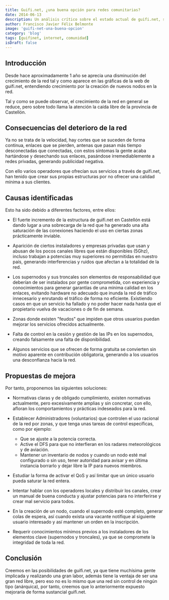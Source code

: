 ```yaml
---
title: Guifi.net, ¿una buena opción para redes comunitarias?
date: 2014-06-13
description: Un análisis crítico sobre el estado actual de guifi.net, sus desafíos y propuestas para mejorar esta red libre y colaborativa.
author: Francisco Javier Félix Belmonte
image: 'guifi-net-una-buena-opcion'
category: 'blog'
tags: [guifinet, internet, comunidad]
isDraft: false
---
```


## Introducción

Desde hace aproximadamente 1 año se aprecia una disminución del crecimiento de la red tal y como aparece en las gráficas
de la web de guifi.net, entendiendo crecimiento por la creación de nuevos nodos en la red.

Tal y como se puede observar, el crecimiento de la red en general se reduce, pero sobre todo llama la atención la caída
libre de la provincia de Castellón.

## Consecuencias del deterioro de la red

Ya no se trata de la velocidad, hay cortes que se suceden de forma continua, enlaces que se pierden, antenas que pasan
más tiempo desconectadas que conectadas, con estos síntomas la gente acaba hartándose y desechando sus enlaces,
pasándose irremediablemente a redes privadas, generando publicidad negativa.

Con ello varios operadores que ofrecían sus servicios a través de guifi.net, han tenido que crear sus propias
estructuras por no ofrecer una calidad mínima a sus clientes.

## Causas identificadas

Esto ha sido debido a diferentes factores, entre ellos:

- El fuerte incremento de la estructura de guifi.net en Castellón está dando lugar a una sobrecarga de la red que ha
  generado una alta saturación de las conexiones haciendo el uso en ciertas zonas prácticamente inviable.

- Aparición de ciertos instaladores y empresas privadas que usan y abusan de los pocos canales libres que están
  disponibles (5Ghz), incluso trabajan a potencias muy superiores no permitidas en nuestro país, generando
  interferencias y ruidos que afectan a la totalidad de la red.

- Los supernodos y sus troncales son elementos de responsabilidad que deberían de ser instalados por gente comprometida,
  con experiencia y conocimientos para generar garantías de una mínima calidad en los enlaces, evitando hardware no
  adecuado que inunda la red de tráfico innecesario y enrutando el tráfico de forma no eficiente. Existiendo casos en
  que un servicio ha fallado y no poder hacer nada hasta que el propietario vuelva de vacaciones o de fin de semana.

- Zonas donde existen "feudos" que impiden que otros usuarios puedan mejorar los servicios ofrecidos actualmente.

- Falta de control en la cesión y gestión de las IPs en los supernodos, creando falsamente una falta de disponibilidad.

- Algunos servicios que se ofrecen de forma gratuita se convierten sin motivo aparente en contribución obligatoria,
  generando a los usuarios una desconfianza hacia la red.

## Propuestas de mejora

Por tanto, proponemos las siguientes soluciones:

- Normativas claras y de obligado cumplimiento, existen normativas actualmente, pero excesivamente amplias y sin
  concretar, con ello, afloran los comportamientos y prácticas indeseados para la red.

- Establecer Administradores (voluntarios) que controlen el uso racional de la red por zonas, y que tenga unas tareas de
  control específicas, como por ejemplo:

    - Que se ajuste a la potencia correcta.
    - Active el DFS para que no interfieran en los radares meteorológicos y de aviación.
    - Mantener un inventario de nodos y cuando un nodo esté mal configurado o sin uso, tener autoridad para avisar y en
      última instancia borrarlo y dejar libre la IP para nuevos miembros.

- Estudiar la forma de activar el QoS y así limitar que un único usuario pueda saturar la red entera.

- Intentar hablar con los operadores locales y distribuir los canales, crear un manual de buena conducta y ajustar
  potencias para no interferirse y crear mal servicio para todos.

- En la creación de un nodo, cuando el supernodo esté completo, generar colas de espera, así cuando exista una vacante
  notifique al siguiente usuario interesado y así mantener un orden en la inscripción.

- Requerir conocimientos mínimos previos a los instaladores de los elementos clave (supernodos y troncales), ya que se
  compromete la integridad de toda la red.

## Conclusión

Creemos en las posibilidades de guifi.net, ya que tiene muchísima gente implicada y realizando una gran labor, además
tiene la ventaja de ser una gran red libre, pero eso no es lo mismo que una red sin control de ningún tipo (anárquica),
por tanto, creemos que lo anteriormente expuesto mejoraría de forma sustancial guifi.net.

